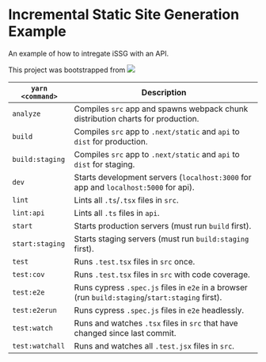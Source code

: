 # Incremental Static Site Generation Example

An example of how to intregate iSSG with an API.

This project was bootstrapped from
<a href="https://github.com/mattcarlotta/nextjs-ssr-kit"><img src="https://i.imgur.com/xd1mL6K.png"></img></a>

| `yarn <command>` | Description                                                                                      |
| ---------------- | ------------------------------------------------------------------------------------------------ |
| `analyze`        | Compiles `src` app and spawns webpack chunk distribution charts for production.                  |
| `build`          | Compiles `src` app to `.next/static` and `api` to `dist` for production.                         |
| `build:staging`  | Compiles `src` app to `.next/static` and `api` to `dist` for staging.                            |
| `dev`            | Starts development servers (`localhost:3000` for app and `localhost:5000` for api).              |
| `lint`           | Lints all `.ts`/`.tsx` files in `src`.                                                           |
| `lint:api`       | Lints all `.ts` files in `api`.                                                                  |
| `start`          | Starts production servers (must run `build` first).                                              |
| `start:staging`  | Starts staging servers (must run `build:staging` first).                                         |
| `test`           | Runs `.test.tsx` files in `src` once.                                                            |
| `test:cov`       | Runs `.test.tsx` files in `src` with code coverage.                                              |
| `test:e2e`       | Runs cypress `.spec.js` files in `e2e` in a browser (run `build:staging`/`start:staging` first). |
| `test:e2erun`    | Runs cypress `.spec.js` files in `e2e` headlessly.                                               |
| `test:watch`     | Runs and watches `.tsx` files in `src` that have changed since last commit.                      |
| `test:watchall`  | Runs and watches all `.test.jsx` files in `src`.                                                 |
